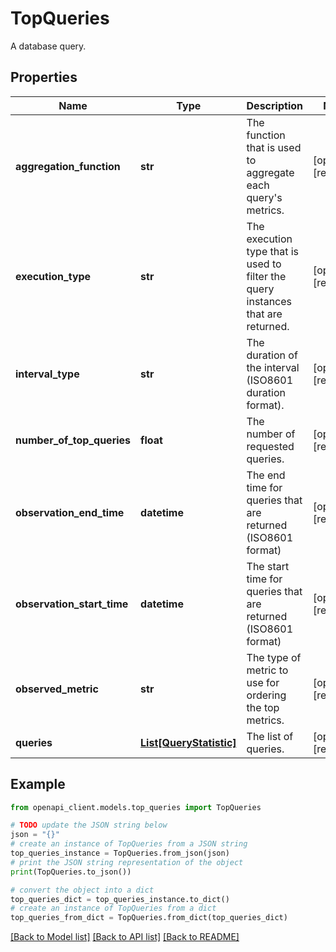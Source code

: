 # TopQueries

A database query.

## Properties

Name | Type | Description | Notes
------------ | ------------- | ------------- | -------------
**aggregation_function** | **str** | The function that is used to aggregate each query&#39;s metrics. | [optional] [readonly] 
**execution_type** | **str** | The execution type that is used to filter the query instances that are returned. | [optional] [readonly] 
**interval_type** | **str** | The duration of the interval (ISO8601 duration format). | [optional] [readonly] 
**number_of_top_queries** | **float** | The number of requested queries. | [optional] [readonly] 
**observation_end_time** | **datetime** | The end time for queries that are returned (ISO8601 format) | [optional] [readonly] 
**observation_start_time** | **datetime** | The start time for queries that are returned (ISO8601 format) | [optional] [readonly] 
**observed_metric** | **str** | The type of metric to use for ordering the top metrics. | [optional] [readonly] 
**queries** | [**List[QueryStatistic]**](QueryStatistic.md) | The list of queries. | [optional] [readonly] 

## Example

```python
from openapi_client.models.top_queries import TopQueries

# TODO update the JSON string below
json = "{}"
# create an instance of TopQueries from a JSON string
top_queries_instance = TopQueries.from_json(json)
# print the JSON string representation of the object
print(TopQueries.to_json())

# convert the object into a dict
top_queries_dict = top_queries_instance.to_dict()
# create an instance of TopQueries from a dict
top_queries_from_dict = TopQueries.from_dict(top_queries_dict)
```
[[Back to Model list]](../README.md#documentation-for-models) [[Back to API list]](../README.md#documentation-for-api-endpoints) [[Back to README]](../README.md)


